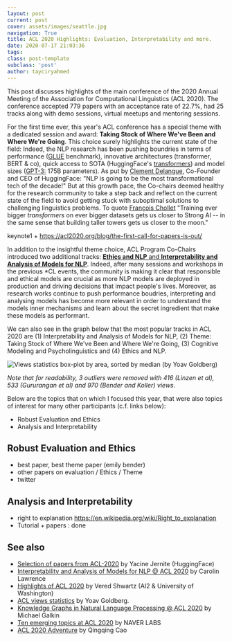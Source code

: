 ```yaml
---
layout: post
current: post
cover: assets/images/seattle.jpg
navigation: True
title: ACL 2020 Highlights: Evaluation, Interpretability and more.
date: 2020-07-17 21:03:36
tags:
class: post-template
subclass: 'post'
author: tayciryahmed
---
```



This post discusses highlights of the main conference of the 2020 Annual Meeting of the Association for Computational Linguistics (ACL 2020). The conference accepted 779 papers with an acceptance rate of 22.7%, had 25 tracks along with demo sessions, virtual meetups and mentoring sessions. 

For the first time ever, this year's ACL conference has a special theme with a dedicated session and award: **Taking Stock of Where We've Been and Where We're Going**. This choice surely highlights the current state of the field: Indeed, the NLP research has been pushing boundries in terms of performance ([GLUE](https://gluebenchmark.com/leaderboard/) benchmark), innovative architectures (transformer, BERT & co), quick access to SOTA (HuggingFace's [transformers](https://github.com/huggingface/transformers)) and model sizes ([GPT-3:](https://arxiv.org/abs/2005.14165) 175B parameters). As put by [Clement Delangue](https://twitter.com/ClementDelangue/status/1283411618395815936), Co-Founder and CEO of HuggingFace: "NLP is going to be the most transformational tech of the decade!" But at this growth pace, the Co-chairs deemed healthy for the research community to take a step back and reflect on the current state of the field to avoid getting stuck with suboptimal solutions to challenging linguistics problems. To quote [François Chollet](https://twitter.com/fchollet/status/1122330598968705025) "Training ever bigger *transformers* on ever bigger datasets gets us closer to Strong AI -- in the same sense that building taller towers gets us closer to the moon." 

keynote1 + https://acl2020.org/blog/the-first-call-for-papers-is-out/

In addition to the insightful theme choice, ACL Program Co-Chairs introduced two additional tracks: [**Ethics and NLP** and **Interpretability and Analysis of Models for NLP**](https://acl2020.org/blog/the-first-call-for-papers-is-out/). Indeed, after many sessions and workshops in the previous \*CL events, the community is making it clear that responsible and ethical models are crucial as more NLP models are deployed in production and driving decisions that impact people's lives. Moreover, as research works continue to push performance boudries, interpreting and analysing models has become more relevant in order to understand the models inner mechanisms and learn about the secret ingredient that make these models as performant. 

We can also see in the graph below that the most popular tracks in ACL 2020 are (1) Interpretability and Analysis of Models for NLP, (2) Theme: Taking Stock of Where We've Been and Where We're Going, (3) Cognitive Modeling and Psycholinguistics and (4) Ethics and NLP.

![Views statistics box-plot by area, sorted by median (by Yoav Goldberg)]({{site.baseurl}}assets/images/acl2020graph.png)

*Note that for readability, 3 outliers were removed with 416 (Linzen et al), 533 (Gururangan et al) and 970 (Bender and Koller) views.*

Below are the topics that on which I focused this year, that were also topics of interest for many other participants (c.f. links below): 

* Robust Evaluation and Ethics
* Analysis and Interpretability

## Robust Evaluation and Ethics

* best paper, best theme paper (emily bender)
* other papers on evaluation / Ethics / Theme 
* twitter 

## Analysis and Interpretability

* right to explanation https://en.wikipedia.org/wiki/Right_to_explanation
* Tutorial + papers : done 

## See also
* [Selection of papers from ACL-2020](https://docs.google.com/document/d/1rQYAjY-jNKoQh8Z9-4NjqLF1_nAD7amr4sYH62eGPbU/edit#heading=h.lrgn79ao0for) by Yacine Jernite (HuggingFace)
* [Interpretability and Analysis of Models for NLP @ ACL 2020](https://medium.com/@lawrence.carolin/interpretability-and-analysis-of-models-for-nlp-e6b977ac1dc6) by Carolin Lawrence
* [Highlights of ACL 2020](https://medium.com/analytics-vidhya/highlights-of-acl-2020-4ef9f27a4f0c) by Vered Shwartz (AI2 & University of Washington)
* [ACL views statistics](https://twitter.com/yoavgo/status/1282459579339681792) by Yoav Goldberg. 
* [Knowledge Graphs in Natural Language Processing @ ACL 2020](https://towardsdatascience.com/knowledge-graphs-in-natural-language-processing-acl-2020-ebb1f0a6e0b1) by Michael Galkin
* [Ten emerging topics at ACL 2020](https://europe.naverlabs.com/blog/ten-emerging-topics-at-acl-2020/) by NAVER LABS
* [ACL 2020 Adventure](https://awk.ai/notes/2020/07/10/acl-2020-adventure.html) by Qingqing Cao
